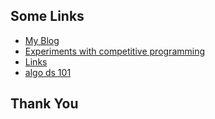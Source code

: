 ## Some Links

* [My Blog](https://ahampriyanshu.com/blog)
* [Experiments with competitive programming](https://ahampriyanshu.com/cp)
* [Links](https://links.ahampriyanshu.com/)
* [algo ds 101](https://dsa.ahampriyanshu.com/)

## Thank You